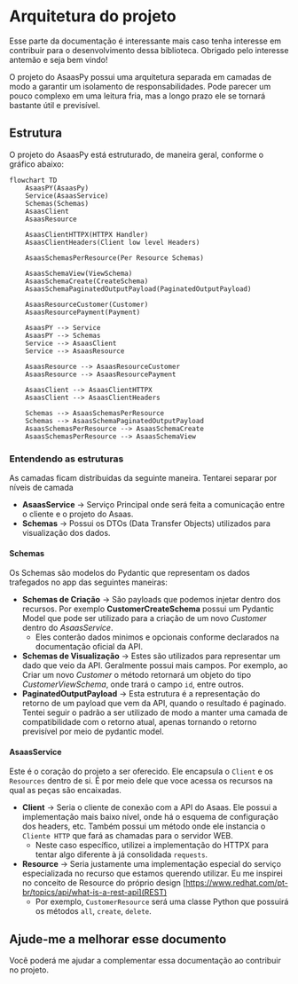 # Arquitetura do projeto

Esse parte da documentação é interessante mais caso tenha interesse em contribuir para o desenvolvimento dessa biblioteca. Obrigado pelo interesse antemão e seja bem vindo!

O projeto do AsaasPy possui uma arquitetura separada em camadas de modo a garantir um isolamento de responsabilidades. Pode parecer um pouco complexo em uma leitura fria, mas a longo prazo ele se tornará bastante útil e previsível.

## Estrutura
O projeto do AsaasPy está estruturado, de maneira geral, conforme o gráfico abaixo:

``` mermaid
flowchart TD
    AsaasPY(AsaasPy)
    Service(AsaasService)
    Schemas(Schemas)
    AsaasClient
    AsaasResource

    AsaasClientHTTPX(HTTPX Handler)
    AsaasClientHeaders(Client low level Headers)

    AsaasSchemasPerResource(Per Resource Schemas)

    AsaasSchemaView(ViewSchema)
    AsaasSchemaCreate(CreateSchema)
    AsaasSchemaPaginatedOutputPayload(PaginatedOutputPayload)

    AsaasResourceCustomer(Customer)
    AsaasResourcePayment(Payment)

    AsaasPY --> Service
    AsaasPY --> Schemas
    Service --> AsaasClient
    Service --> AsaasResource

    AsaasResource --> AsaasResourceCustomer
    AsaasResource --> AsaasResourcePayment

    AsaasClient --> AsaasClientHTTPX
    AsaasClient --> AsaasClientHeaders

    Schemas --> AsaasSchemasPerResource
    Schemas --> AsaasSchemaPaginatedOutputPayload
    AsaasSchemasPerResource --> AsaasSchemaCreate
    AsaasSchemasPerResource --> AsaasSchemaView

```

### Entendendo as estruturas
As camadas ficam distribuidas da seguinte maneira. Tentarei separar por níveis de camada

* **AsaasService** -> Serviço Principal onde será feita a comunicação entre o cliente e o projeto do Asaas.
* **Schemas** -> Possui os DTOs (Data Transfer Objects) utilizados para visualização dos dados.

#### Schemas
Os Schemas são modelos do Pydantic que representam os dados trafegados no app das seguintes maneiras:

* **Schemas de Criação** -> São payloads que podemos injetar dentro dos recursos. Por exemplo **CustomerCreateSchema** possui um Pydantic Model que pode ser utilizado para a criação de um novo *Customer* dentro do *AsaasService*.
    * Eles conterão dados minimos e opcionais conforme declarados na documentação oficial da API.
* **Schemas de Visualização** -> Estes são utilizados para representar um dado que veio da API. Geralmente possui mais campos. Por exemplo, ao Criar um novo *Customer* o método retornará um objeto do tipo *CustomerViewSchema*, onde trará o campo `id`, entre outros.
* **PaginatedOutputPayload** -> Esta estrutura é a representação do retorno de um payload que vem da API, quando o resultado é paginado. Tentei seguir o padrão a ser utilizado de modo a manter uma camada de compatibilidade com o retorno atual, apenas tornando o retorno previsível por meio de pydantic model.

#### AsaasService
Este é o coração do projeto a ser oferecido. Ele encapsula o `Client` e os `Resources` dentro de si. É por meio dele que voce acessa os recursos na qual as peças são encaixadas.

* **Client** -> Seria o cliente de conexão com a API do Asaas. Ele possui a implementação mais baixo nível, onde há o esquema de configuração dos headers, etc. Também possui um método onde ele instancia o `Cliente HTTP` que fará as chamadas para o servidor WEB.
    * Neste caso específico, utilizei a implementação do HTTPX para tentar algo diferente à já consolidada `requests`.
* **Resource** -> Seria justamente uma implementação especial do serviço especializada no recurso que estamos querendo utilizar. Eu me inspirei no conceito de Resource do próprio design [https://www.redhat.com/pt-br/topics/api/what-is-a-rest-api](REST)
    * Por exemplo, `CustomerResource` será uma classe Python que possuirá os métodos `all`, `create`, `delete`.

## Ajude-me a melhorar esse documento

Você poderá me ajudar a complementar essa documentação ao contribuir no projeto.

